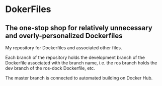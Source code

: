 # DokerFiles
## The one-stop shop for relatively unnecessary and overly-personalized Dockerfiles

My repository for Dockerfiles and associated other files.

Each branch of the repository holds the development branch of the Dockerfile associated with the branch name, i.e. the ros branch holds the dev branch of the ros-dock Dockerfile, etc.

The master branch is connected to automated building on Docker Hub.
